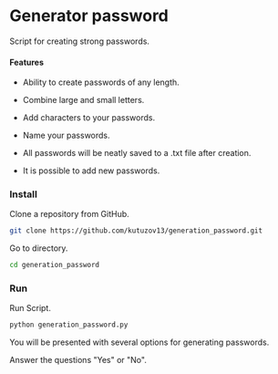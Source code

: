 # Generator password

Script for creating strong passwords.

#### Features
 - Ability to create passwords of any length.

 - Combine large and small letters.

 - Add characters to your passwords.

 - Name your passwords.

 - All passwords will be neatly saved to a .txt file after creation.
   
 - It is possible to add new passwords.


### Install

Clone a repository from GitHub.
```bash
git clone https://github.com/kutuzov13/generation_password.git
```

Go to directory.
```bash
cd generation_password
```

### Run
Run Script.
```bash
python generation_password.py
```

You will be presented with several options for generating passwords.

Answer the questions "Yes" or "No".